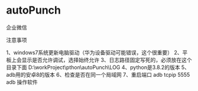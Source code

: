# autoPunch
企业微信

注意事项

1、windows7系统更新电脑驱动（华为设备驱动可能错误，这个很重要）
2、平板上会显示是否允许调试，选择始终允许
3、日志路径固定写死的，必须放在这个目录下面   D:\workProject\pthon\autoPunch\LOG
4、python是3.8.2的版本
5、adb用的安卓8的版本
6、检查是否在同一个局域网
7、重启端口  adb tcpip 5555
adb 操作软件
